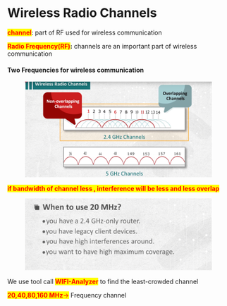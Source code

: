 # Wireless Radio Channels

<mark style="color:red;">**channel**</mark>: part of RF used for wireless communication

<mark style="color:red;">**Radio Frequency(RF)**</mark>**:** channels are an important part of wireless communication

#### Two Frequencies for wireless communication <a href="#id-20d1d1e7-e13c-80d4-9085-e59e080ba2a1" id="id-20d1d1e7-e13c-80d4-9085-e59e080ba2a1"></a>

<figure><img src="../.gitbook/assets/image (1) (1) (1) (1).png" alt=""><figcaption></figcaption></figure>

<mark style="color:red;">**if bandwidth of channel less , interference will be less and less overlap**</mark>

<figure><img src="../.gitbook/assets/image 1 (1) (1) (1).png" alt=""><figcaption></figcaption></figure>

We use tool call <mark style="color:red;">**WIFI-Analyzer**</mark> to find the least-crowded channel

<mark style="color:red;">**20,40,80,160 MHz**</mark><mark style="color:red;">→</mark> Frequency channel

